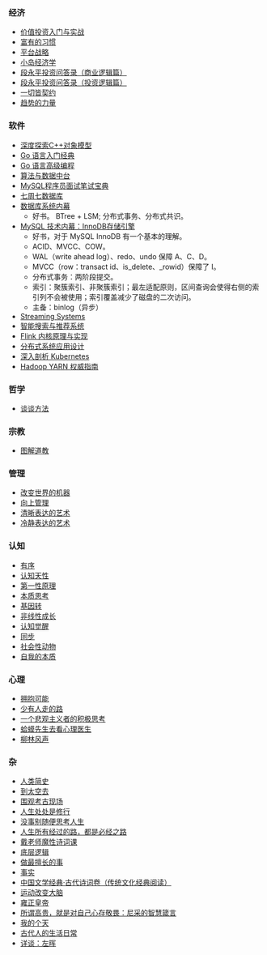 ### 经济
* [价值投资入门与实战](https://book.douban.com/subject/35218435/)
* [富有的习惯](https://book.douban.com/subject/30233927/)
* [平台战略](https://book.douban.com/subject/20492093/)
* [小岛经济学](https://book.douban.com/subject/26985299/)
* [段永平投资问答录（商业逻辑篇）](https://book.douban.com/subject/35254511/)
* [段永平投资问答录（投资逻辑篇）](https://book.douban.com/subject/35279134/)
* [一切皆契约](https://book.douban.com/subject/35446024/)
* [趋势的力量](https://book.douban.com/subject/35455213/)

### 软件
* [深度探索C++对象模型](https://book.douban.com/subject/1091086/)
* [Go 语言入门经典](https://book.douban.com/subject/30339297/)
* [Go 语言高级编程](https://book.douban.com/subject/34442131/)
* [算法与数据中台](https://book.douban.com/subject/35178770/)
* [MySQL程序员面试笔试宝典](https://book.douban.com/subject/35017272/)
* [七周七数据库](https://book.douban.com/subject/24737847/)
* [数据库系统内幕](https://book.douban.com/subject/35078474/)
   * 好书。 BTree + LSM; 分布式事务、分布式共识。
* [MySQL 技术内幕：InnoDB存储引擎](https://book.douban.com/subject/24708143/)
   * 好书，对于 MySQL InnoDB 有一个基本的理解。
   * ACID、MVCC、COW。
   * WAL（write ahead log）、redo、undo 保障 A、C、D。
   * MVCC（row：transact id、is_delete、\_rowid）保障了 I。
   * 分布式事务：两阶段提交。
   * 索引：聚簇索引、非聚簇索引；最左适配原则，区间查询会使得右侧的索引列不会被使用；索引覆盖减少了磁盘的二次访问。
   * 主备：binlog（异步）
* [Streaming Systems](https://book.douban.com/subject/27080632/)
* [智能搜索与推荐系统](https://book.douban.com/subject/35334969/)
* [Flink 内核原理与实现](https://book.douban.com/subject/35217337/)
* [分布式系统应用设计](https://book.douban.com/subject/34844678/)
* [深入剖析 Kubernetes](https://book.douban.com/subject/35424872/)
* [Hadoop YARN 权威指南](https://book.douban.com/subject/26377893/)

### 哲学
* [谈谈方法](https://book.douban.com/subject/1071023/)

### 宗教
* [图解道教](https://book.douban.com/subject/2272979/)

### 管理
* [改变世界的机器](https://book.douban.com/subject/26431010/)
* [向上管理](https://book.douban.com/subject/26596465/)
* [清晰表达的艺术](https://book.douban.com/subject/26883144/)
* [冷静表达的艺术](https://book.douban.com/subject/30396035/)

### 认知
* [有序](https://book.douban.com/subject/30205294/)
* [认知天性](https://book.douban.com/subject/30353486/)
* [第一性原理](https://book.douban.com/subject/35265358/)
* [本质思考](https://book.douban.com/subject/35051997/)
* [基因转](https://book.douban.com/subject/27168433/)
* [非线性成长](https://book.douban.com/subject/35218970/)
* [认知觉醒](https://book.douban.com/subject/35193035/)
* [同步](https://book.douban.com/subject/30192338/)
* [社会性动物](https://book.douban.com/subject/34970886/)
* [自我的本质](https://book.douban.com/subject/34933361/)

### 心理
* [拥抱可能](https://book.douban.com/subject/34934459/)
* [少有人走的路](https://book.douban.com/subject/4162706/)
* [一个悲观主义者的积极思考](https://book.douban.com/subject/23780616/)
* [蛤蟆先生去看心理医生](https://book.douban.com/subject/35143790/)
* [柳林风声](https://book.douban.com/subject/10794550/)

### 杂
* [人类简史](https://book.douban.com/subject/25985021/)
* [到太空去](https://book.douban.com/subject/35456132/)
* [围观考古现场](https://book.douban.com/subject/35257079/)
* [人生处处是修行](https://book.douban.com/subject/35158697/)
* [没事别随便思考人生](https://book.douban.com/subject/26640794/)
* [人生所有经过的路，都是必经之路](https://book.douban.com/subject/26905389/)
* [戴老师魔性诗词课](https://book.douban.com/subject/34996974/)
* [底层逻辑](https://book.douban.com/subject/34874285/)
* [做最擅长的事](https://book.douban.com/subject/26834459/)
* [事实](https://book.douban.com/subject/33385402/)
* [中国文学经典·古代诗词卷（传统文化经典阅读）](https://book.douban.com/subject/34847859/)
* [运动改变大脑](https://book.douban.com/subject/25755874/)
* [雍正皇帝](https://book.douban.com/subject/4162706/)
* [所谓高贵，就是对自己心存敬畏：尼采的智慧箴言](https://book.douban.com/subject/30278592/)
* [我的个天](https://book.douban.com/subject/35404908/)
* [古代人的生活日常](https://book.douban.com/subject/34437434/)
* [详谈：左晖](https://book.douban.com/subject/35254632/)
